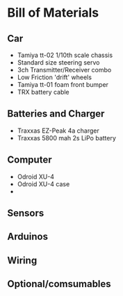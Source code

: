 # Bill of Materials

## Car
 - Tamiya tt-02 1/10th scale chassis
 - Standard size steering servo
 - 3ch Transmitter/Receiver combo
 - Low Friction 'drift' wheels
 - Tamiya tt-01 foam front bumper
 - TRX battery cable

## Batteries and Charger
  - Traxxas EZ-Peak 4a charger
  - Traxxas 5800 mah 2s LiPo battery

## Computer
  - Odroid XU-4
  - Odroid XU-4 case
  - 

## Sensors

## Arduinos

## Wiring

## Optional/comsumables
